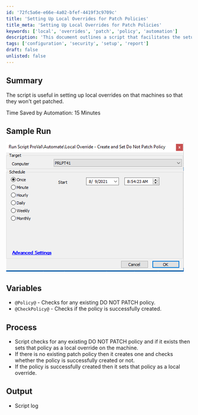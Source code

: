 ```yaml
---
id: '72fc5a6e-e66e-4a02-bfef-4419f3c9709c'
title: 'Setting Up Local Overrides for Patch Policies'
title_meta: 'Setting Up Local Overrides for Patch Policies'
keywords: ['local', 'overrides', 'patch', 'policy', 'automation']
description: 'This document outlines a script that facilitates the setup of local overrides on machines to prevent them from being patched. It details the process of checking for existing policies, creating new ones if necessary, and logging the actions taken. The script aims to save time by automating the management of patch policies.'
tags: ['configuration', 'security', 'setup', 'report']
draft: false
unlisted: false
---
```

## Summary

The script is useful in setting up local overrides on that machines so that they won't get patched.

Time Saved by Automation: 15 Minutes

## Sample Run

![Sample Run](../../../static/img/Local-Override---Create-and-Set-Do-Not-Patch-Policy/image_1.png)

## Variables

- `@Policy@` - Checks for any existing DO NOT PATCH policy.
- `@CheckPolicy@` - Checks if the policy is successfully created.

## Process

- Script checks for any existing DO NOT PATCH policy and if it exists then sets that policy as a local override on the machine.
- If there is no existing patch policy then it creates one and checks whether the policy is successfully created or not.
- If the policy is successfully created then it sets that policy as a local override.

## Output

- Script log






